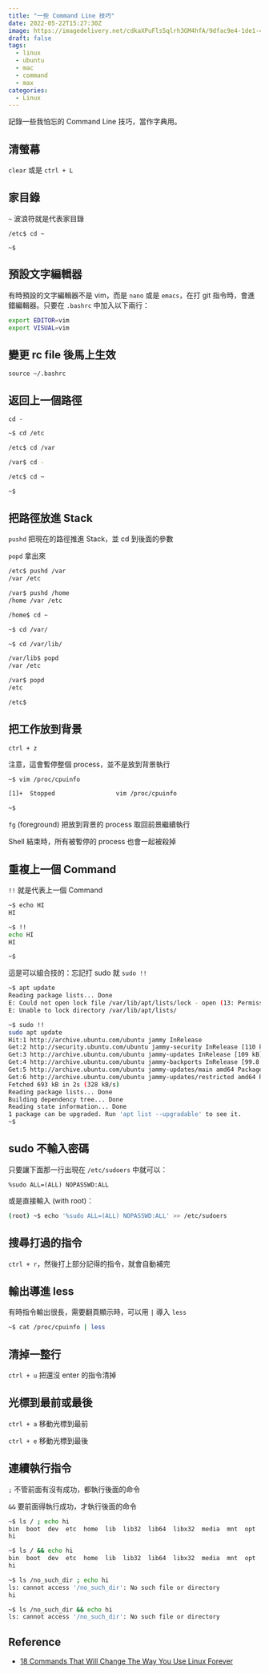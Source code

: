 ```yaml
---
title: "一些 Command Line 技巧"
date: 2022-05-22T15:27:30Z
image: https://imagedelivery.net/cdkaXPuFls5qlrh3GM4hfA/9dfac9e4-1de1-43dc-eead-381301a1b500/public
draft: false
tags:
  - linux
  - ubuntu
  - mac
  - command
  - max
categories:
  - Linux
---
```


記錄一些我怕忘的 Command Line 技巧，當作字典用。

<!--more-->

## 清螢幕

`clear` 或是 `ctrl + L`

## 家目錄

`~` 波浪符就是代表家目錄

```
/etc$ cd ~

~$
```

## 預設文字編輯器

有時預設的文字編輯器不是 vim，而是 `nano` 或是 `emacs`，在打 git 指令時，會進錯編輯器。只要在 `.bashrc` 中加入以下兩行：

```bash
export EDITOR=vim
export VISUAL=vim
```

## 變更 rc file 後馬上生效

`source ~/.bashrc`

## 返回上一個路徑

`cd -`

```bash
~$ cd /etc

/etc$ cd /var

/var$ cd -

/etc$ cd ~

~$
```

## 把路徑放進 Stack

`pushd` 把現在的路徑推進 Stack，並 cd 到後面的參數

`popd` 拿出來

```bash
/etc$ pushd /var
/var /etc

/var$ pushd /home
/home /var /etc

/home$ cd ~

~$ cd /var/

~$ cd /var/lib/

/var/lib$ popd
/var /etc

/var$ popd
/etc

/etc$
```

## 把工作放到背景

`ctrl + z`

注意，這會暫停整個 process，並不是放到背景執行

```bash
~$ vim /proc/cpuinfo

[1]+  Stopped                 vim /proc/cpuinfo

~$
```

`fg` (foreground) 把放到背景的 process 取回前景繼續執行

Shell 結束時，所有被暫停的 process 也會一起被殺掉

## 重複上一個 Command

`!!` 就是代表上一個 Command

```bash
~$ echo HI
HI

~$ !!
echo HI
HI

~$
```

這是可以組合技的：忘記打 sudo 就 `sudo !!`

```bash
~$ apt update
Reading package lists... Done
E: Could not open lock file /var/lib/apt/lists/lock - open (13: Permission denied)
E: Unable to lock directory /var/lib/apt/lists/

~$ sudo !!
sudo apt update
Hit:1 http://archive.ubuntu.com/ubuntu jammy InRelease
Get:2 http://security.ubuntu.com/ubuntu jammy-security InRelease [110 kB]
Get:3 http://archive.ubuntu.com/ubuntu jammy-updates InRelease [109 kB]
Get:4 http://archive.ubuntu.com/ubuntu jammy-backports InRelease [99.8 kB]
Get:5 http://archive.ubuntu.com/ubuntu jammy-updates/main amd64 Packages [230 kB]
Get:6 http://archive.ubuntu.com/ubuntu jammy-updates/restricted amd64 Packages [143 kB]
Fetched 693 kB in 2s (328 kB/s)
Reading package lists... Done
Building dependency tree... Done
Reading state information... Done
1 package can be upgraded. Run 'apt list --upgradable' to see it.
~$
```

## sudo 不輸入密碼

只要讓下面那一行出現在 `/etc/sudoers` 中就可以：

```text
%sudo ALL=(ALL) NOPASSWD:ALL
```

或是直接輸入 (with root)：

```bash
(root) ~$ echo '%sudo ALL=(ALL) NOPASSWD:ALL' >> /etc/sudoers
```

## 搜尋打過的指令

`ctrl + r`，然後打上部分記得的指令，就會自動補完

## 輸出導進 less

有時指令輸出很長，需要翻頁顯示時，可以用 `|` 導入 `less`

```bash
~$ cat /proc/cpuinfo | less
```

## 清掉一整行

`ctrl + u` 把還沒 enter 的指令清掉

## 光標到最前或最後

`ctrl + a` 移動光標到最前

`ctrl + e` 移動光標到最後

## 連續執行指令

`;` 不管前面有沒有成功，都執行後面的命令

`&&` 要前面得執行成功，才執行後面的命令

```bash
~$ ls / ; echo hi
bin  boot  dev  etc  home  lib  lib32  lib64  libx32  media  mnt  opt  proc  root  run  sbin  srv  sys  tmp  usr  var
hi

~$ ls / && echo hi
bin  boot  dev  etc  home  lib  lib32  lib64  libx32  media  mnt  opt  proc  root  run  sbin  srv  sys  tmp  usr  var
hi

~$ ls /no_such_dir ; echo hi
ls: cannot access '/no_such_dir': No such file or directory
hi

~$ ls /no_such_dir && echo hi
ls: cannot access '/no_such_dir': No such file or directory
```

## Reference

- [18 Commands That Will Change The Way You Use Linux Forever](https://youtube.com/watch?v=AVXYq8aL47Q)
